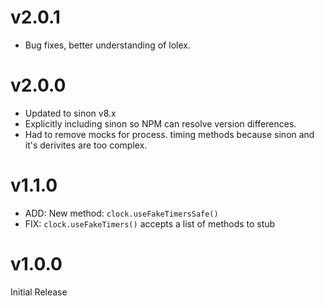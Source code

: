 # v2.0.1

* Bug fixes, better understanding of lolex.

# v2.0.0

* Updated to sinon v8.x
* Explicitly including sinon so NPM can resolve version differences.
* Had to remove mocks for process. timing methods because sinon and it's derivites are too complex.

# v1.1.0

* ADD: New method: `clock.useFakeTimersSafe()`
* FIX: `clock.useFakeTimers()` accepts a list of methods to stub

# v1.0.0

Initial Release
